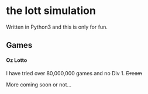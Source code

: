 # the lott simulation
Written in Python3 and this is only for fun.
## Games
#### Oz Lotto
I have tried over 80,000,000 games and no Div 1. ~~Dream~~

More coming soon or not...
